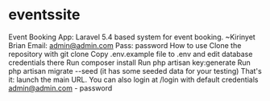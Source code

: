 # eventssite
Event Booking App: Laravel 5.4 based system for event booking. ~Kirinyet Brian
Email: admin@admin.com Pass: password 
How to use 
Clone the repository with git clone Copy .env.example file to .env and edit database credentials there Run composer install Run php artisan key:generate Run php artisan migrate --seed (it has some seeded data for your testing) That's it: launch the main URL.
You can also login at /login with default credentials admin@admin.com - password
